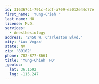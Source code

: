 ```yaml
---
id: 316367c1-791c-4cdf-a709-e5012e44c77e
first_name: 'Yung-Chieh '
last_name: HO
license: M.D.
services:
  - Anesthesiology
address: '2450 W. Charleston Blvd.'
city: 'Las Vegas'
state: NV
zip: '89102'
phone: 702-877-8661
title: 'Yung-Chieh  HO'
_geoloc:
  lat: 36.1592
  lng: -115.247
---
```

